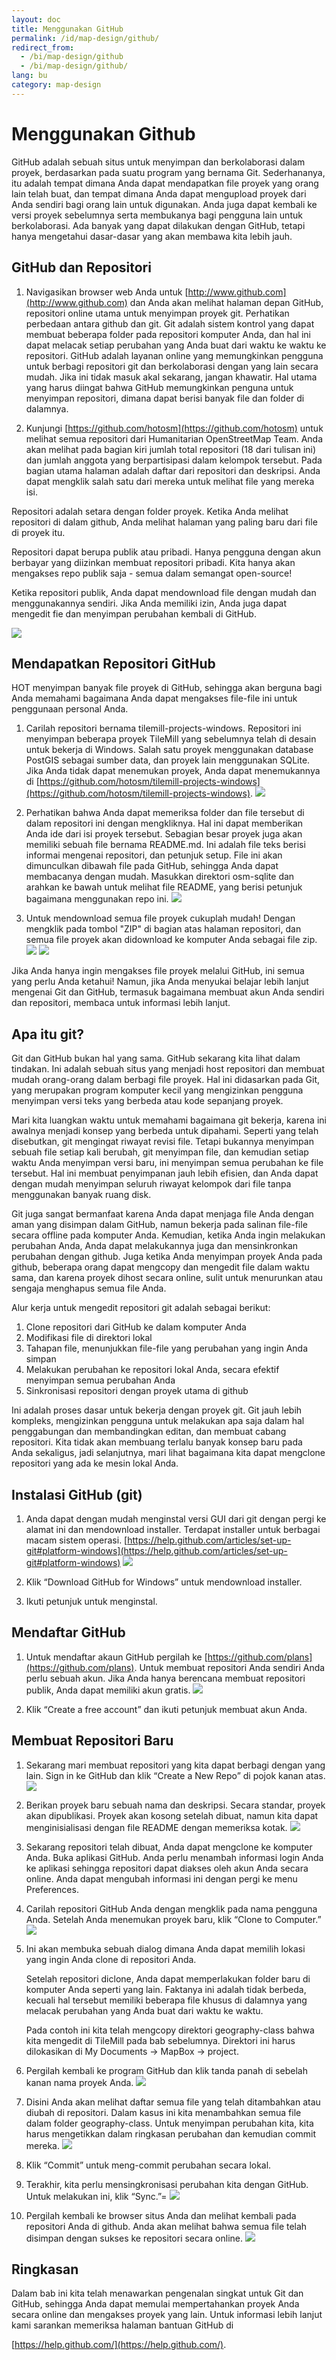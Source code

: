 ```yaml
---
layout: doc
title: Menggunakan GitHub
permalink: /id/map-design/github/
redirect_from:
  - /bi/map-design/github
  - /bi/map-design/github/
lang: bu
category: map-design
---
```


<!--
this chapter is a draft because it's not a priority
-->

Menggunakan Github
==================

GitHub adalah sebuah situs untuk menyimpan dan berkolaborasi dalam proyek,
berdasarkan pada suatu program yang bernama Git. Sederhananya, itu adalah
tempat dimana Anda dapat mendapatkan file proyek yang orang lain telah
buat, dan tempat dimana Anda dapat mengupload proyek dari Anda sendiri
bagi orang lain untuk digunakan. Anda juga dapat kembali ke versi proyek
sebelumnya serta membukanya bagi pengguna lain untuk berkolaborasi. 
Ada banyak yang dapat dilakukan dengan GitHub, tetapi hanya mengetahui
dasar-dasar yang akan membawa kita lebih jauh.

GitHub dan Repositori
----------------------

1.	Navigasikan browser web Anda untuk [http://www.github.com](http://www.github.com)
	dan Anda akan melihat halaman depan GitHub, repositori online utama
	untuk menyimpan proyek git. Perhatikan perbedaan antara github dan git.
	Git adalah sistem kontrol yang dapat membuat beberapa folder pada
	repositori komputer Anda, dan hal ini dapat melacak setiap perubahan
	yang Anda buat dari waktu ke waktu ke repositori. GitHub adalah layanan
	online yang memungkinkan pengguna untuk berbagi repositori git dan
	berkolaborasi dengan yang lain secara mudah. Jika ini tidak masuk akal
	sekarang, jangan khawatir. Hal utama yang harus diingat bahwa GitHub 
	memungkinkan penguna untuk menyimpan repositori, dimana dapat berisi
	banyak file dan folder di dalamnya.
	

2.	Kunjungi [https://github.com/hotosm](https://github.com/hotosm) untuk
	melihat semua repositori dari Humanitarian OpenStreetMap Team. Anda
	akan melihat pada bagian kiri jumlah total repositori (18 dari tulisan ini)
	dan jumlah anggota yang berpartisipasi dalam kelompok tersebut. Pada
	bagian utama halaman adalah daftar dari repositori dan deskripsi. Anda
	dapat mengklik salah satu dari mereka untuk melihat file yang mereka
	isi.

Repositori adalah setara dengan folder proyek. Ketika Anda melihat 
repositori di dalam github, Anda melihat halaman yang paling baru
dari file di proyek itu.

Repositori dapat berupa publik atau pribadi. Hanya pengguna dengan 
akun berbayar yang diizinkan membuat repositori pribadi. Kita hanya
akan mengakses repo publik saja - semua dalam semangat open-source!

Ketika repositori publik, Anda dapat mendownload file dengan mudah 
dan menggunakannya sendiri. Jika Anda memiliki izin, Anda juga dapat
mengedit fie dan menyimpan perubahan kembali di GitHub.

![]({{site.baseurl}}/images/en/advanced/en_adv_ch4_image06.png)

Mendapatkan Repositori GitHub
-----------------------------

HOT menyimpan banyak file proyek di GitHub, sehingga akan berguna
bagi Anda memahami bagaimana Anda dapat mengakses file-file ini
untuk penggunaan personal Anda.

1.	Carilah repositori bernama tilemill-projects-windows. Repositori
	ini menyimpan beberapa proyek TileMill yang sebelumnya telah di
	desain untuk bekerja di Windows. Salah satu proyek menggunakan
	database PostGIS sebagai sumber data, dan proyek lain menggunakan
	SQLite. Jika Anda tidak dapat menemukan proyek, Anda dapat
	menemukannya di
   [https://github.com/hotosm/tilemill-projects-windows](https://github.com/hotosm/tilemill-projects-windows).
   ![]({{site.baseurl}}/images/en/advanced/en_adv_ch4_image08.png)

2.	Perhatikan bahwa Anda dapat memeriksa folder dan file tersebut
	di dalam repositori ini dengan mengkliknya. Hal ini dapat memberikan
	Anda ide dari isi proyek tersebut. Sebagian besar proyek juga akan
	memiliki sebuah file bernama README.md. Ini adalah file teks berisi
	informai mengenai repositori, dan petunjuk setup. File ini akan
	dimunculkan dibawah file pada GitHub, sehingga Anda dapat membacanya
	dengan mudah. Masukkan direktori osm-sqlite dan arahkan ke bawah
	untuk melihat file README, yang berisi petunjuk bagaimana menggunakan
	repo ini.
   ![]({{site.baseurl}}/images/en/advanced/en_adv_ch4_image11.png)

3.	Untuk mendownload semua file proyek cukuplah mudah! Dengan mengklik
	pada tombol "ZIP" di bagian atas halaman repositori, dan semua 
	file proyek akan didownload ke komputer Anda sebagai file zip.
   ![]({{site.baseurl}}/images/en/advanced/en_adv_ch4_image13.png)
   ![]({{site.baseurl}}/images/en/advanced/en_adv_ch4_image02.png)

Jika Anda hanya ingin mengakses file proyek melalui GitHub, ini semua
yang perlu Anda ketahui! Namun, jika Anda menyukai belajar lebih lanjut
mengenai Git dan GitHub, termasuk bagaimana membuat akun Anda sendiri
dan repositori, membaca untuk informasi lebih lanjut.

Apa itu git?
-------------

Git dan GitHub bukan hal yang sama. GitHub sekarang kita lihat dalam
tindakan. Ini adalah sebuah situs yang menjadi host repositori dan 
membuat mudah orang-orang dalam berbagi file proyek. Hal ini didasarkan
pada Git, yang merupakan program komputer kecil yang mengizinkan pengguna
menyimpan versi teks yang berbeda atau kode sepanjang proyek.

Mari kita luangkan waktu untuk memahami bagaimana git bekerja, karena
ini awalnya menjadi konsep yang berbeda untuk dipahami. Seperti yang
telah disebutkan, git mengingat riwayat revisi file. Tetapi bukannya
menyimpan sebuah file setiap kali berubah, git menyimpan file, dan
kemudian setiap waktu Anda menyimpan versi baru, ini menyimpan semua 
perubahan ke file tersebut. Hal ini membuat penyimpanan jauh lebih
efisien, dan Anda dapat dengan mudah menyimpan seluruh riwayat 
kelompok dari file tanpa menggunakan banyak ruang disk.

Git juga sangat bermanfaat karena Anda dapat menjaga file Anda dengan
aman yang disimpan dalam GitHub, namun bekerja pada salinan file-file
secara offline pada komputer Anda. Kemudian, ketika Anda ingin melakukan
perubahan Anda, Anda dapat melakukannya juga dan mensinkronkan perubahan
dengan github. Juga ketika Anda menyimpan proyek Anda pada github, beberapa
orang dapat mengcopy dan mengedit file dalam waktu sama, dan karena proyek
dihost secara online, sulit untuk menurunkan atau sengaja menghapus semua
file Anda.

Alur kerja untuk mengedit repositori git adalah sebagai berikut:

1.	Clone repositori dari GitHub ke dalam komputer Anda
2.	Modifikasi file di direktori lokal
3.	Tahapan file, menunjukkan file-file yang perubahan yang ingin
	Anda simpan
4.	Melakukan perubahan ke repositori lokal Anda, secara efektif
	menyimpan semua perubahan Anda
5.	Sinkronisasi repositori dengan proyek utama di github

Ini adalah proses dasar untuk bekerja dengan proyek git. Git jauh lebih
kompleks, mengizinkan pengguna untuk melakukan apa saja dalam hal penggabungan
dan membandingkan editan, dan membuat cabang repositori. Kita tidak akan
membuang terlalu banyak konsep baru pada Anda sekaligus, jadi selanjutnya,
mari lihat bagaimana kita dapat mengclone repositori yang ada ke mesin
lokal Anda.

Instalasi GitHub (git)
-----------------------

1.	Anda dapat dengan mudah menginstal versi GUI dari git dengan pergi
	ke alamat ini dan mendownload installer. Terdapat installer untuk
	berbagai macam sistem operasi.
   [https://help.github.com/articles/set-up-git#platform-windows](https://help.github.com/articles/set-up-git#platform-windows)
   ![]({{site.baseurl}}/images/en/advanced/en_adv_ch4_image00.png)

2.	Klik “Download GitHub for Windows” untuk mendownload installer.

3.	Ikuti petunjuk untuk menginstal.

Mendaftar GitHub
------------------

1.	Untuk mendaftar akaun GitHub pergilah ke [https://github.com/plans](https://github.com/plans).
	Untuk membuat repositori Anda sendiri Anda perlu sebuah akun. Jika
	Anda hanya berencana membuat repositori publik, Anda dapat memiliki
	akun gratis.
   ![]({{site.baseurl}}/images/en/advanced/en_adv_ch4_image05.png)

2.	Klik “Create a free account” dan ikuti petunjuk membuat akun Anda.

Membuat Repositori Baru
------------------------

1.	Sekarang mari membuat repositori yang kita dapat berbagi dengan yang
	lain. Sign in ke GitHub dan klik “Create a New Repo” di pojok kanan
	atas.
   ![]({{site.baseurl}}/images/en/advanced/en_adv_ch4_image07.png)

2.	Berikan proyek baru sebuah nama dan deskripsi. Secara standar, proyek 
	akan dipublikasi. Proyek akan kosong setelah dibuat, namun kita dapat
	menginisialisasi dengan file README dengan memeriksa kotak.
   ![]({{site.baseurl}}/images/en/advanced/en_adv_ch4_image12.png)

3.	Sekarang repositori telah dibuat, Anda dapat mengclone ke komputer 
	Anda. Buka aplikasi GitHub. Anda perlu menambah informasi login Anda
	ke aplikasi sehingga repositori dapat diakses oleh akun Anda secara
	online. Anda dapat mengubah informasi ini dengan pergi ke menu
	Preferences.

4.	Carilah repositori GitHub Anda dengan mengklik pada nama pengguna Anda.
	Setelah Anda menemukan proyek baru, klik “Clone to Computer.”
   ![]({{site.baseurl}}/images/en/advanced/en_adv_ch4_image04.png)

5.	Ini akan membuka sebuah dialog dimana Anda dapat memilih lokasi yang
	ingin Anda clone di repositori Anda.
	
	Setelah repositori diclone, Anda dapat memperlakukan folder baru 
	di komputer Anda seperti yang lain. Faktanya ini adalah tidak berbeda,
	kecuali hal tersebut memiliki beberapa file khusus di dalamnya yang
	melacak perubahan yang Anda buat dari waktu ke waktu.
	
	Pada contoh ini kita telah mengcopy direktori geography-class bahwa kita
	mengedit di TileMill pada bab sebelumnya. Direktori ini harus dilokasikan
	di My Documents -> MapBox -> project.
	
6.	Pergilah kembali ke program GitHub dan klik tanda panah di sebelah kanan
	nama proyek Anda.
   ![]({{site.baseurl}}/images/en/advanced/en_adv_ch4_image03.png)

7.	Disini Anda akan melihat daftar semua file yang telah ditambahkan atau
	diubah di repositori. Dalam kasus ini kita menambahkan semua file dalam
	folder geography-class. Untuk menyimpan perubahan kita, kita harus 
	mengetikkan dalam ringkasan perubahan dan kemudian commit mereka.
   ![]({{site.baseurl}}/images/en/advanced/en_adv_ch4_image09.png)

8.	Klik “Commit” untuk meng-commit perubahan secara lokal.

9.	Terakhir, kita perlu mensingkronisasi perubahan kita dengan GitHub.
	Untuk melakukan ini, klik “Sync.”=
   ![]({{site.baseurl}}/images/en/advanced/en_adv_ch4_image10.png)

10.	Pergilah kembali ke browser situs Anda dan melihat kembali pada
	repositori Anda di github. Anda akan melihat bahwa semua file 
	telah disimpan dengan sukses ke repositori secara online.
    ![]({{site.baseurl}}/images/en/advanced/en_adv_ch4_image01.png)

Ringkasan
----------

Dalam bab ini kita telah menawarkan pengenalan singkat untuk Git dan GitHub,
sehingga Anda dapat memulai mempertahankan proyek Anda secara online dan
mengakses proyek yang lain. Untuk informasi lebih lanjut kami sarankan 
memeriksa halaman bantuan GitHub di 

[https://help.github.com/](https://help.github.com/).

<!--
^[[c]](#cmnt3)^

[[a]](#cmnt_ref1)MrPatrickOswald:

tergantung pada GUI yang Anda gunakan, jendela mungkin terlihat sedikit
berbeda dari screen shot di bawah. Namun fungsionalitas harus sama.

[[b]](#cmnt_ref2)MrPatrickOswald:

Ini akan menyenangkan untuk memiliki sedikit penjelasan apa yang terjadi
jika beberapa orang mengedit repositori pada waktu yang sama dan secara
individu commit perubahan mereka... bagaimana github memperlakukan 
konflik-konflik yang memiliki 2 versi yang berbeda kemudian... atau 
apa yang harus dipertimbangkan ketika bekerja sama pada salah satu proyek
menggunakan github...

[[c]](#cmnt_ref3)Katrina Engelsted:
Sumber: http://nathanj.github.com/gitguide/tour.html
--> 